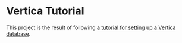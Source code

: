 # Vertica Tutorial

This project is the result of following [a tutorial for setting up a Vertica database](https://my.vertica.com/docs/7.1.x/HTML/Content/Authoring/GettingStartedGuide/Tutorial/TutorialSettingUpAnExampleDatabase.htm).
